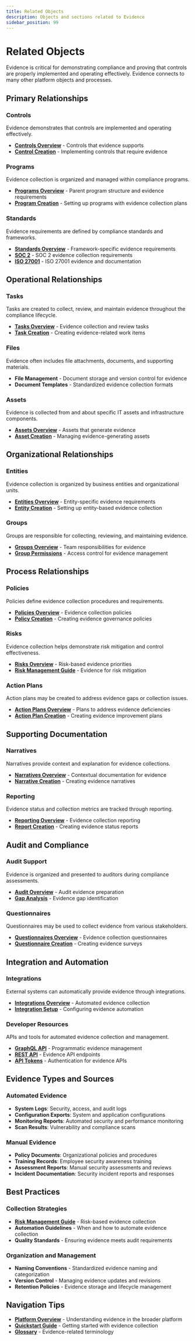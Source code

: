 ```yaml
---
title: Related Objects
description: Objects and sections related to Evidence
sidebar_position: 99
---
```


# Related Objects

Evidence is critical for demonstrating compliance and proving that controls are properly implemented and operating effectively. Evidence connects to many other platform objects and processes.

## Primary Relationships

### Controls

Evidence demonstrates that controls are implemented and operating effectively.

- **[Controls Overview](../../controls/overview.mdx)** - Controls that evidence supports
- **[Control Creation](../../controls/create.mdx)** - Implementing controls that require evidence

### Programs

Evidence collection is organized and managed within compliance programs.

- **[Programs Overview](../overview.mdx)** - Parent program structure and evidence requirements
- **[Program Creation](../create.mdx)** - Setting up programs with evidence collection plans

### Standards

Evidence requirements are defined by compliance standards and frameworks.

- **[Standards Overview](../../standards/overview.mdx)** - Framework-specific evidence requirements
- **[SOC 2](../../standards/soc2/overview.mdx)** - SOC 2 evidence collection requirements
- **[ISO 27001](../../standards/iso27001/overview.mdx)** - ISO 27001 evidence and documentation

## Operational Relationships

### Tasks

Tasks are created to collect, review, and maintain evidence throughout the compliance lifecycle.

- **[Tasks Overview](../../tasks/overview.mdx)** - Evidence collection and review tasks
- **[Task Creation](../../tasks/create.mdx)** - Creating evidence-related work items

### Files

Evidence often includes file attachments, documents, and supporting materials.

- **File Management** - Document storage and version control for evidence
- **Document Templates** - Standardized evidence collection formats

### Assets

Evidence is collected from and about specific IT assets and infrastructure components.

- **[Assets Overview](../../assets/overview.mdx)** - Assets that generate evidence
- **[Asset Creation](../../assets/create.mdx)** - Managing evidence-generating assets

## Organizational Relationships

### Entities

Evidence collection is organized by business entities and organizational units.

- **[Entities Overview](../../entities/overview.mdx)** - Entity-specific evidence requirements
- **[Entity Creation](../../entities/create.mdx)** - Setting up entity-based evidence collection

### Groups

Groups are responsible for collecting, reviewing, and maintaining evidence.

- **[Groups Overview](../../groups/overview.mdx)** - Team responsibilities for evidence
- **[Group Permissions](../../groups/permissions.mdx)** - Access control for evidence management

## Process Relationships

### Policies

Policies define evidence collection procedures and requirements.

- **[Policies Overview](../../policies/overview.mdx)** - Evidence collection policies
- **[Policy Creation](../../policies/create.mdx)** - Creating evidence governance policies

### Risks

Evidence collection helps demonstrate risk mitigation and control effectiveness.

- **[Risks Overview](../../risks/overview.mdx)** - Risk-based evidence priorities
- **[Risk Management Guide](../../risks/risk-management-guide.mdx)** - Evidence for risk mitigation

### Action Plans

Action plans may be created to address evidence gaps or collection issues.

- **[Action Plans Overview](../actionplans/overview.mdx)** - Plans to address evidence deficiencies
- **[Action Plan Creation](../actionplans/create.mdx)** - Creating evidence improvement plans

## Supporting Documentation

### Narratives

Narratives provide context and explanation for evidence collections.

- **[Narratives Overview](../narratives/overview.mdx)** - Contextual documentation for evidence
- **[Narrative Creation](../narratives/create.mdx)** - Creating evidence narratives

### Reporting

Evidence status and collection metrics are tracked through reporting.

- **[Reporting Overview](../../reporting/overview.mdx)** - Evidence collection reporting
- **[Report Creation](../../reporting/create.mdx)** - Creating evidence status reports

## Audit and Compliance

### Audit Support

Evidence is organized and presented to auditors during compliance assessments.

- **[Audit Overview](../../audit/overview.mdx)** - Audit evidence preparation
- **[Gap Analysis](../../audit/gapanalysis/overview.mdx)** - Evidence gap identification

### Questionnaires

Questionnaires may be used to collect evidence from various stakeholders.

- **[Questionnaires Overview](../../questionnaires/overview.mdx)** - Evidence collection questionnaires
- **[Questionnaire Creation](../../questionnaires/create.mdx)** - Creating evidence surveys

## Integration and Automation

### Integrations

External systems can automatically provide evidence through integrations.

- **[Integrations Overview](../../integrations/overview.mdx)** - Automated evidence collection
- **[Integration Setup](../../integrations/create.mdx)** - Configuring evidence automation

### Developer Resources

APIs and tools for automated evidence collection and management.

- **[GraphQL API](../../../api/graph-api/queries.md)** - Programmatic evidence management
- **[REST API](../../../api/rest-api/)** - Evidence API endpoints
- **[API Tokens](../../../developers/api-tokens/overview.mdx)** - Authentication for evidence APIs

## Evidence Types and Sources

### Automated Evidence

- **System Logs**: Security, access, and audit logs
- **Configuration Exports**: System and application configurations
- **Monitoring Reports**: Automated security and performance monitoring
- **Scan Results**: Vulnerability and compliance scans

### Manual Evidence

- **Policy Documents**: Organizational policies and procedures
- **Training Records**: Employee security awareness training
- **Assessment Reports**: Manual security assessments and reviews
- **Incident Documentation**: Security incident reports and responses

## Best Practices

### Collection Strategies

- **[Risk Management Guide](../../risks/risk-management-guide.mdx)** - Risk-based evidence collection
- **Automation Guidelines** - When and how to automate evidence collection
- **Quality Standards** - Ensuring evidence meets audit requirements

### Organization and Management

- **Naming Conventions** - Standardized evidence naming and categorization
- **Version Control** - Managing evidence updates and revisions
- **Retention Policies** - Evidence storage and lifecycle management

## Navigation Tips

- **[Platform Overview](../../overview.mdx)** - Understanding evidence in the broader platform
- **[Quickstart Guide](../../quickstart/overview.mdx)** - Getting started with evidence collection
- **[Glossary](../../glossary.mdx)** - Evidence-related terminology
